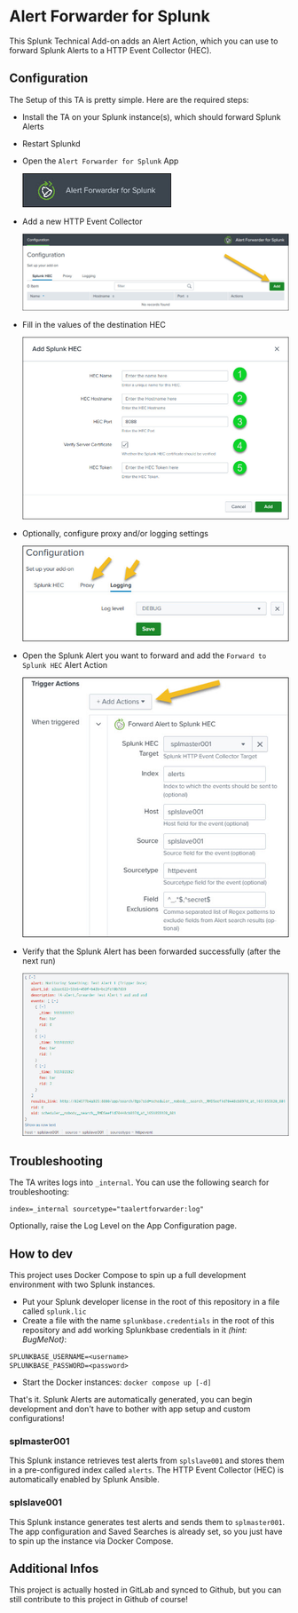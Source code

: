 # Alert Forwarder for Splunk

This Splunk Technical Add-on adds an Alert Action, which you can use to forward Splunk Alerts to a HTTP Event Collector (HEC).

## Configuration

The Setup of this TA is pretty simple. Here are the required steps:

- Install the TA on your Splunk instance(s), which should forward Splunk Alerts
- Restart Splunkd
- Open the `Alert Forwarder for Splunk` App

  ![Navigation Bar Entry](/screenshots/nav_bar.jpg "Navigation Bar Entry")

- Add a new HTTP Event Collector

  ![App Config Page](/screenshots/config_page.jpg "App Config Page")

- Fill in the values of the destination HEC

  ![HEC Config](/screenshots/hec_config.jpg "HEC Config")

- Optionally, configure proxy and/or logging settings

  ![Proxy/Logging Config](/screenshots/proxy_logging.jpg "Proxy/Logging Config")

- Open the Splunk Alert you want to forward and add the `Forward to Splunk HEC` Alert Action

  ![Alert Action Config](/screenshots/alert_action.jpg "Alert Action Config")

- Verify that the Splunk Alert has been forwarded successfully (after the next run)

  ![Forwarded Alert](/screenshots/forwarded_alert.jpg "Forwarded Alert")

## Troubleshooting

The TA writes logs into `_internal`. You can use the following search for troubleshooting:

```
index=_internal sourcetype="taalertforwarder:log"
```

Optionally, raise the Log Level on the App Configuration page.

## How to dev

This project uses Docker Compose to spin up a full development environment with two Splunk instances.

- Put your Splunk developer license in the root of this repository in a file called `splunk.lic`
- Create a file with the name `splunkbase.credentials` in the root of this repository and add working Splunkbase credentials in it *(hint: BugMeNot)*:

```
SPLUNKBASE_USERNAME=<username>
SPLUNKBASE_PASSWORD=<password>
```

- Start the Docker instances: `docker compose up [-d]`

That's it. Splunk Alerts are automatically generated, you can begin development and don't have to bother with app setup and custom configurations!

### splmaster001

This Splunk instance retrieves test alerts from `splslave001` and stores them in a pre-configured index called `alerts`.
The HTTP Event Collector (HEC) is automatically enabled by Splunk Ansible.

### splslave001

This Splunk instance generates test alerts and sends them to `splmaster001`.
The app configuration and Saved Searches is already set, so you just have to spin up the instance via Docker Compose.

## Additional Infos

This project is actually hosted in GitLab and synced to Github, but you can still contribute to this project in Github of course!
